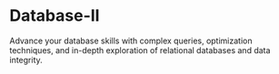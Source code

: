 # Database-II
Advance your database skills with complex queries, optimization techniques, and in-depth exploration of relational databases and data integrity.
